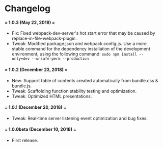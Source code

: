 # Changelog

#### = 1.0.3 (May 22, 2019) =

* Fix: Fixed webpack-dev-server's hot start error that may be caused by replace-in-file-webpack-plugin.
* Tweak: Modified package.json and webpack.config.js. Use a more stable command for the dependency installation of the development environment, using the following command: `sudo npm install --only=dev --unsafe-perm --production`


#### = 1.0.2 (December 23, 2018) =

* New: Support table of contents created automatically from bundle.css & bundle.js.
* Tweak: Scaffolding function stability testing and optimization.
* Tweak: Optimized HTML presentations.


#### = 1.0.1 (December 20, 2018) =

* Tweak: Real-time server listening event optimization and bug fixes.



#### = 1.0.0beta (December 10, 2018) =

* First release.

